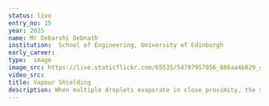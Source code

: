 ```yaml
---
status: live
entry_no: 15
year: 2025
name: Mr Debarshi Debnath
institution:  School of Engineering, University of Edinburgh
early_career: 
type:  image
image_src: https://live.staticflickr.com/65535/54797957856_886aa4b029_c.jpg
video_src: 
title: Vapour Shielding
description: When multiple droplets evaporate in close proximity, the surrounding vapour accumulates and suppresses their evaporation. Because vapour diffuses more slowly than droplets evaporate, this accumulation creates a shielding effect that reduces evaporation at the droplet edges facing neighbouring droplets. As a result, the cooling effect at the droplet interface becomes asymmetric for corner droplets in the array, breaking symmetry and driving azimuthal flow. In contrast, the central droplet experiences suppression uniformly from all sides, producing a more symmetric convective flow. These findings are obtained from full-scale direct numerical phase-field simulations carried out on ARCHER2 using our in-house code <a href="https://sourceforge.net/projects/tpls/">TPLS</a>.
---
```



